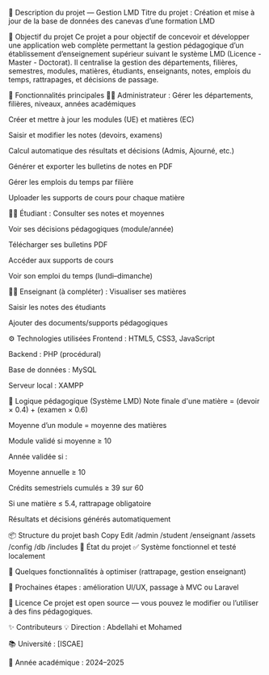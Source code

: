 📘 Description du projet — Gestion LMD
Titre du projet : Création et mise à jour de la base de données des canevas d’une formation LMD

🎯 Objectif du projet
Ce projet a pour objectif de concevoir et développer une application web complète permettant la gestion pédagogique d’un établissement d’enseignement supérieur suivant le système LMD (Licence - Master - Doctorat).
Il centralise la gestion des départements, filières, semestres, modules, matières, étudiants, enseignants, notes, emplois du temps, rattrapages, et décisions de passage.

🧠 Fonctionnalités principales
👨‍💼 Administrateur :
Gérer les départements, filières, niveaux, années académiques

Créer et mettre à jour les modules (UE) et matières (EC)

Saisir et modifier les notes (devoirs, examens)

Calcul automatique des résultats et décisions (Admis, Ajourné, etc.)

Générer et exporter les bulletins de notes en PDF

Gérer les emplois du temps par filière

Uploader les supports de cours pour chaque matière

👨‍🎓 Étudiant :
Consulter ses notes et moyennes

Voir ses décisions pédagogiques (module/année)

Télécharger ses bulletins PDF

Accéder aux supports de cours

Voir son emploi du temps (lundi–dimanche)

👨‍🏫 Enseignant (à compléter) :
Visualiser ses matières

Saisir les notes des étudiants

Ajouter des documents/supports pédagogiques

⚙ Technologies utilisées
Frontend : HTML5, CSS3, JavaScript

Backend : PHP (procédural)

Base de données : MySQL

Serveur local : XAMPP

🧮 Logique pédagogique (Système LMD)
Note finale d'une matière = (devoir × 0.4) + (examen × 0.6)

Moyenne d’un module = moyenne des matières

Module validé si moyenne ≥ 10

Année validée si :

Moyenne annuelle ≥ 10

Crédits semestriels cumulés ≥ 39 sur 60

Si une matière ≤ 5.4, rattrapage obligatoire

Résultats et décisions générés automatiquement

📦 Structure du projet
bash
Copy
Edit
/admin
/student
/enseignant
/assets
/config
/db
/includes
🚧 État du projet
✅ Système fonctionnel et testé localement

🔧 Quelques fonctionnalités à optimiser (rattrapage, gestion enseignant)

🎯 Prochaines étapes : amélioration UI/UX, passage à MVC ou Laravel

📄 Licence
Ce projet est open source — vous pouvez le modifier ou l’utiliser à des fins pédagogiques.

✨ Contributeurs
💡 Direction : Abdellahi et Mohamed

📚 Université : [ISCAE]

📆 Année académique : 2024–2025
